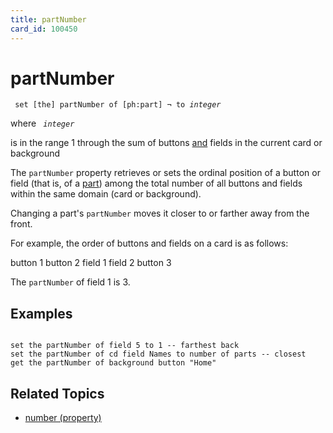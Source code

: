 ```yaml
---
title: partNumber
card_id: 100450
---
```


# partNumber

<code><pre>
set [the] partNumber of [ph:part]   ¬
             to <i>integer
</pre></code>

</i>where <code> <i>integer
</pre></code>

</i>is in the range 1 through the  sum of buttons <u>and</u> fields in the current card or background

The <code>partNumber</code> property retrieves or sets the ordinal position of a button or field (that is, of a <u>part</u>) among the total number of all buttons and fields within the same domain (card or background).

Changing a part's <code>partNumber</code> moves it closer to or farther away from the front. 

 For example, the order of buttons and fields on a card is as follows:

button 1  button 2 field 1 field 2 button 3

The <code>partNumber</code> of field 1 is 3. 


## Examples

```

set the partNumber of field 5 to 1 -- farthest back
set the partNumber of cd field Names to number of parts -- closest
get the partNumber of background button "Home"
```

## Related Topics

* [number (property)](/HyperTalkReference/properties/number-property)
